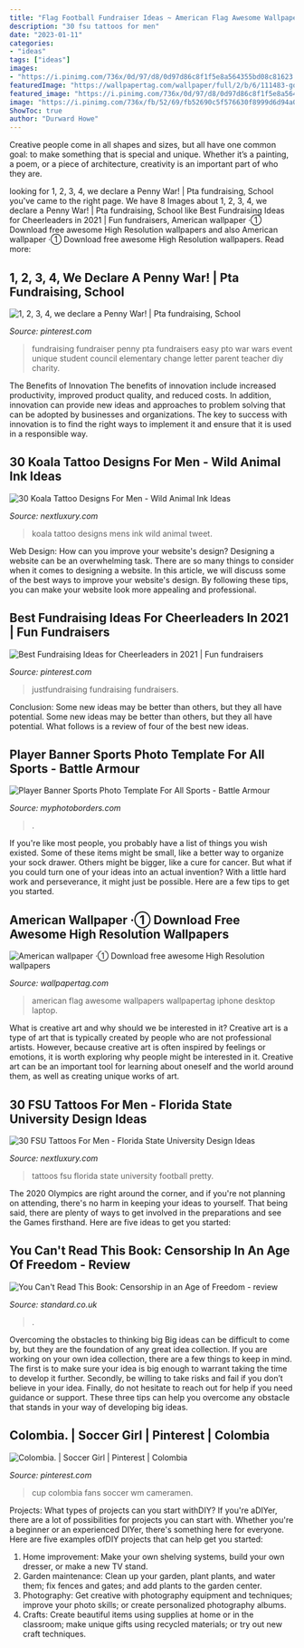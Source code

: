 ```yaml
---
title: "Flag Football Fundraiser Ideas ~ American Flag Awesome Wallpapers Wallpapertag Iphone Desktop Laptop"
description: "30 fsu tattoos for men"
date: "2023-01-11"
categories:
- "ideas"
tags: ["ideas"]
images:
- "https://i.pinimg.com/736x/0d/97/d8/0d97d86c8f1f5e8a564355bd08c81623.jpg"
featuredImage: "https://wallpapertag.com/wallpaper/full/2/b/6/111483-gorgerous-american-wallpaper-1080x1920-for-tablet.jpg"
featured_image: "https://i.pinimg.com/736x/0d/97/d8/0d97d86c8f1f5e8a564355bd08c81623.jpg"
image: "https://i.pinimg.com/736x/fb/52/69/fb52690c5f576630f8999d6d94a0a4ea--school-fundraising-ideas-school-fundraisers.jpg"
ShowToc: true
author: "Durward Howe"
---
```



Creative people come in all shapes and sizes, but all have one common goal: to make something that is special and unique. Whether it’s a painting, a poem, or a piece of architecture, creativity is an important part of who they are.

	

		
looking for 1, 2, 3, 4, we declare a Penny War! | Pta fundraising, School you've came to the right page. We have 8 Images about 1, 2, 3, 4, we declare a Penny War! | Pta fundraising, School like Best Fundraising Ideas for Cheerleaders in 2021 | Fun fundraisers, American wallpaper ·① Download free awesome High Resolution wallpapers and also American wallpaper ·① Download free awesome High Resolution wallpapers. Read more:
		
    
## 1, 2, 3, 4, We Declare A Penny War! | Pta Fundraising, School

<img loading=lazy src="https://i.pinimg.com/736x/fb/52/69/fb52690c5f576630f8999d6d94a0a4ea--school-fundraising-ideas-school-fundraisers.jpg" onerror="this.onerror=null;this.src='https://tse3.mm.bing.net/th?id=OIP.PnZoLdomLQFSSJO6YDWytwHaLe&amp;pid=15.1';" alt="1, 2, 3, 4, we declare a Penny War! | Pta fundraising, School">

_Source: pinterest.com_

>fundraising fundraiser penny pta fundraisers easy pto war wars event unique student council elementary change letter parent teacher diy charity. 

	

The Benefits of Innovation
The benefits of innovation include increased productivity, improved product quality, and reduced costs. In addition, innovation can provide new ideas and approaches to problem solving that can be adopted by businesses and organizations. The key to success with innovation is to find the right ways to implement it and ensure that it is used in a responsible way.

    
## 30 Koala Tattoo Designs For Men - Wild Animal Ink Ideas

<img loading=lazy src="http://nextluxury.com/wp-content/uploads/mens-realistic-3d-koala-half-sleeve-tattoo-designs.jpg" onerror="this.onerror=null;this.src='https://tse2.mm.bing.net/th?id=OIP.iMyOPF47E08FA9GsINSNWAHaHa&amp;pid=15.1';" alt="30 Koala Tattoo Designs For Men - Wild Animal Ink Ideas">

_Source: nextluxury.com_

>koala tattoo designs mens ink wild animal tweet. 

	

Web Design: How can you improve your website's design?
Designing a website can be an overwhelming task. There are so many things to consider when it comes to designing a website. In this article, we will discuss some of the best ways to improve your website's design. By following these tips, you can make your website look more appealing and professional.

    
## Best Fundraising Ideas For Cheerleaders In 2021 | Fun Fundraisers

<img loading=lazy src="https://i.pinimg.com/736x/0d/97/d8/0d97d86c8f1f5e8a564355bd08c81623.jpg" onerror="this.onerror=null;this.src='https://tse2.mm.bing.net/th?id=OIP.1KFJx_MMl2Gv2nxngv4owwHaLH&amp;pid=15.1';" alt="Best Fundraising Ideas for Cheerleaders in 2021 | Fun fundraisers">

_Source: pinterest.com_

>justfundraising fundraising fundraisers. 

	

Conclusion: Some new ideas may be better than others, but they all have potential.
Some new ideas may be better than others, but they all have potential. What follows is a review of four of the best new ideas.

    
## Player Banner Sports Photo Template For All Sports - Battle Armour

<img loading=lazy src="https://cdn3.bigcommerce.com/s-jdhnct1/products/229/images/745/battle_armour_48x72_banner__24849.1446754603.500.625.jpg?c=2" onerror="this.onerror=null;this.src='https://tse1.mm.bing.net/th?id=OIP.Mg8tddBCKqgkD3_NE4N3HAAAAA&amp;pid=15.1';" alt="Player Banner Sports Photo Template For All Sports - Battle Armour">

_Source: myphotoborders.com_

>. 

	

If you're like most people, you probably have a list of things you wish existed. Some of these items might be small, like a better way to organize your sock drawer. Others might be bigger, like a cure for cancer. But what if you could turn one of your ideas into an actual invention? With a little hard work and perseverance, it might just be possible. Here are a few tips to get you started.

    
## American Wallpaper ·① Download Free Awesome High Resolution Wallpapers

<img loading=lazy src="https://wallpapertag.com/wallpaper/full/2/b/6/111483-gorgerous-american-wallpaper-1080x1920-for-tablet.jpg" onerror="this.onerror=null;this.src='https://tse2.mm.bing.net/th?id=OIP.BIF9Cjps_rie54xMO2fEpQHaNK&amp;pid=15.1';" alt="American wallpaper ·① Download free awesome High Resolution wallpapers">

_Source: wallpapertag.com_

>american flag awesome wallpapers wallpapertag iphone desktop laptop. 

	

What is creative art and why should we be interested in it?
Creative art is a type of art that is typically created by people who are not professional artists. However, because creative art is often inspired by feelings or emotions, it is worth exploring why people might be interested in it. Creative art can be an important tool for learning about oneself and the world around them, as well as creating unique works of art.

    
## 30 FSU Tattoos For Men - Florida State University Design Ideas

<img loading=lazy src="http://nextluxury.com/wp-content/uploads/football-innerforearm-fsu-male-tattoos.jpg" onerror="this.onerror=null;this.src='https://tse3.mm.bing.net/th?id=OIP.dDOqTx3tpXBmSF7wzea3kgHaHa&amp;pid=15.1';" alt="30 FSU Tattoos For Men - Florida State University Design Ideas">

_Source: nextluxury.com_

>tattoos fsu florida state university football pretty. 

	

The 2020 Olympics are right around the corner, and if you're not planning on attending, there's no harm in keeping your ideas to yourself. That being said, there are plenty of ways to get involved in the preparations and see the Games firsthand. Here are five ideas to get you started: 

    
## You Can&#039;t Read This Book: Censorship In An Age Of Freedom - Review

<img loading=lazy src="https://static.standard.co.uk/s3fs-public/thumbnails/image/2012/01/03/09/burning-flag-415.jpg" onerror="this.onerror=null;this.src='https://tse4.mm.bing.net/th?id=OIP.iiC13aUmAytuixjS2orWrwAAAA&amp;pid=15.1';" alt="You Can&#039;t Read This Book: Censorship in an Age of Freedom - review">

_Source: standard.co.uk_

>. 

	

Overcoming the obstacles to thinking big
Big ideas can be difficult to come by, but they are the foundation of any great idea collection. If you are working on your own idea collection, there are a few things to keep in mind. The first is to make sure your idea is big enough to warrant taking the time to develop it further. Secondly, be willing to take risks and fail if you don’t believe in your idea. Finally, do not hesitate to reach out for help if you need guidance or support. These three tips can help you overcome any obstacle that stands in your way of developing big ideas.

    
## Colombia. | Soccer Girl | Pinterest | Colombia

<img loading=lazy src="https://s-media-cache-ak0.pinimg.com/736x/ff/a1/62/ffa162fb3f7b4aa4297da4a1622dddf8.jpg" onerror="this.onerror=null;this.src='https://tse4.mm.bing.net/th?id=OIP.8m5-tjTV0eQOj4Yl7nsrmQHaIz&amp;pid=15.1';" alt="Colombia. | Soccer Girl | Pinterest | Colombia">

_Source: pinterest.com_

>cup colombia fans soccer wm cameramen. 

	

Projects: What types of projects can you start withDIY?
If you're aDIYer, there are a lot of possibilities for projects you can start with. Whether you're a beginner or an experienced DIYer, there's something here for everyone. Here are five examples ofDIY projects that can help get you started: 
1. Home improvement: Make your own shelving systems, build your own dresser, or make a new TV stand.
2. Garden maintenance: Clean up your garden, plant plants, and water them; fix fences and gates; and add plants to the garden center.
3. Photography: Get creative with photography equipment and techniques; improve your photo skills; or create personalized photography albums.
4. Crafts: Create beautiful items using supplies at home or in the classroom; make unique gifts using recycled materials; or try out new craft techniques.

